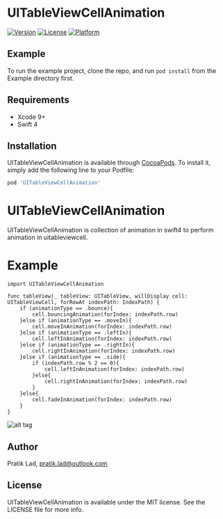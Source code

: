 # UITableViewCellAnimation

[![Version](https://img.shields.io/cocoapods/v/UITableViewCellAnimation.svg?style=flat)](https://cocoapods.org/pods/UITableViewCellAnimation)
[![License](https://img.shields.io/cocoapods/l/UITableViewCellAnimation.svg?style=flat)](https://cocoapods.org/pods/UITableViewCellAnimation)
[![Platform](https://img.shields.io/cocoapods/p/UITableViewCellAnimation.svg?style=flat)](https://cocoapods.org/pods/UITableViewCellAnimation)

## Example

To run the example project, clone the repo, and run `pod install` from the Example directory first.

## Requirements

- Xcode 9+
- Swift 4

## Installation

UITableViewCellAnimation is available through [CocoaPods](https://cocoapods.org). To install
it, simply add the following line to your Podfile:

```ruby
pod 'UITableViewCellAnimation'
```

# UITableViewCellAnimation
UITableViewCellAnimation is collection of animation in swift4 to perform animation in uitableviewcell.

# Example
```
import UITableViewCellAnimation

func tableView(_ tableView: UITableView, willDisplay cell: UITableViewCell, forRowAt indexPath: IndexPath) {
    if (animationType == .bounce){
        cell.bouncingAnimation(forIndex: indexPath.row)
    }else if (animationType == .moveIn){
        cell.moveInAnimation(forIndex: indexPath.row)
    }else if (animationType == .leftIn){
        cell.leftInAnimation(forIndex: indexPath.row)
    }else if (animationType == .rightIn){
        cell.rightInAnimation(forIndex: indexPath.row)
    }else if (animationType == .side){
        if (indexPath.row % 2 == 0){
            cell.leftInAnimation(forIndex: indexPath.row)
        }else{
            cell.rightInAnimation(forIndex: indexPath.row)
        }
    }else{
        cell.fadeInAnimation(forIndex: indexPath.row)
    }
}
```

![alt tag](https://github.com/pratik-123/UITableViewCellAnimation/blob/master/tableviewcell.png)

## Author

Pratik Lad, pratik.lad@outlook.com

## License

UITableViewCellAnimation is available under the MIT license. See the LICENSE file for more info.
